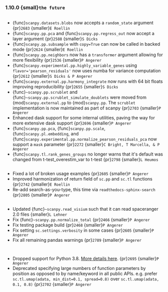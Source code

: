 ### 1.10.0 {small}`the future`

```{rubric} Features
```

* {func}`scanpy.datasets.blobs` now accepts a `random_state` argument {pr}`2683` {smaller}`E Roellin`
* {func}`scanpy.pp.pca` and {func}`scanpy.pp.regress_out` now accept a layer argument {pr}`2588` {smaller}`S Dicks`
* {func}`scanpy.pp.subsample` with `copy=True` can now be called in backed mode {pr}`2624` {smaller}`E Roellin`
* {func}`scanpy.pp.neighbors` now has a `transformer` argument allowing for more flexibility {pr}`2536` {smaller}`P Angerer`
* {func}`scanpy.experimental.pp.highly_variable_genes` using `flavor='pearson_residuals'`
  now uses numba for variance computation {pr}`2612` {smaller}`S Dicks & P Angerer`
* {func}`scanpy.external.pp.harmony_integrate` now runs with 64 bit floats improving reproducibility {pr}`2655` {smaller}`S Dicks`
* {func}`~scanpy.pp.scrublet` and {func}`~scanpy.pp.scrublet_simulate_doublets` were moved from {mod}`scanpy.external.pp` to {mod}`scanpy.pp`.
  The `scrublet` implementation is now maintained as part of scanpy {pr}`2703` {smaller}`P Angerer`
* Enhanced dask support for some internal utilities, paving the way for more extensive dask support {pr}`2696` {smaller}`P Angerer`
* {func}`scanpy.pp.pca`, {func}`scanpy.pp.scale`, {func}`scanpy.pl.embedding`, and {func}`scanpy.experimental.pp.normalize_pearson_residuals_pca`
  now support a `mask` parameter {pr}`2272` {smaller}`C Bright, T Marcella, & P Angerer`
* {func}`scanpy.tl.rank_genes_groups` no longer warns that it's default was changed from t-test_overestim_var to t-test {pr}`2798` {smaller}`L Heumos`

```{rubric} Docs
```
* Fixed a lot of broken usage examples {pr}`2605` {smaller}`P Angerer`
* Improved harmonization of return field of `sc.pp` and `sc.tl` functions {pr}`2742` {smaller}`E Roellin`
* Re-add search-as-you-type, this time via `readthedocs-sphinx-search` {pr}`2805` {smaller}`P Angerer`

```{rubric} Bug fixes
```

* Updated {func}`~scanpy.read_visium` such that it can read spaceranger 2.0 files {smaller}`L Lehner`
* Fix {func}`~scanpy.pp.normalize_total` {pr}`2466` {smaller}`P Angerer`
* Fix testing package build {pr}`2468` {smaller}`P Angerer`
* Fix setting `sc.settings.verbosity` in some cases {pr}`2605` {smaller}`P Angerer`
* Fix all remaining pandas warnings {pr}`2789` {smaller}`P Angerer`

```{rubric} Ecosystem
```

```{rubric} Deprecations
```

* Dropped support for Python 3.8. [More details here](https://numpy.org/neps/nep-0029-deprecation_policy.html). {pr}`2695` {smaller}`P Angerer`
* Deprecated specifying large numbers of function parameters by position as opposed to by name/keyword in all public APIs.
  e.g. prefer `sc.tl.umap(adata, min_dist=0.1, spread=0.8)` over `sc.tl.umap(adata, 0.1, 0.8)` {pr}`2702` {smaller}`P Angerer`
